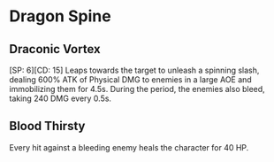 # Dragon Spine

## Draconic Vortex

[SP: 6][CD: 15] Leaps towards the target to unleash a spinning slash, dealing 600% ATK of Physical DMG to enemies in a large AOE and immobilizing them for 4.5s. During the period, the enemies also bleed, taking 240 DMG every 0.5s.

## Blood Thirsty

Every hit against a bleeding enemy heals the character for 40 HP.
